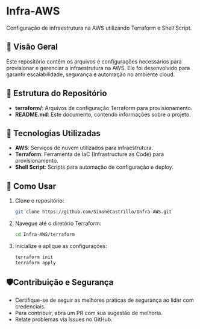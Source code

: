 # Infra-AWS  
Configuração de infraestrutura na AWS utilizando Terraform e Shell Script.

## 📌 Visão Geral  
Este repositório contém os arquivos e configurações necessários para provisionar e gerenciar a infraestrutura na AWS. Ele foi desenvolvido para garantir escalabilidade, segurança e automação no ambiente cloud.

## 📂 Estrutura do Repositório  
- **terraform/**: Arquivos de configuração Terraform para provisionamento.  
- **README.md**: Este documento, contendo informações sobre o projeto.

## 🚀 Tecnologias Utilizadas  
- **AWS**: Serviços de nuvem utilizados para infraestrutura.  
- **Terraform**: Ferramenta de IaC (Infrastructure as Code) para provisionamento.  
- **Shell Script**: Scripts para automação de configuração e deploy.

## 🔧 Como Usar  
1. Clone o repositório:  
   ```bash
   git clone https://github.com/SimoneCastrillo/Infra-AWS.git
2. Navegue até o diretório Terraform:  
   ```bash
   cd Infra-AWS/terraform
3. Inicialize e aplique as configurações:  
   ```bash
   terraform init
   terraform apply

## 🛡️Contribuição e Segurança
- Certifique-se de seguir as melhores práticas de segurança ao lidar com credenciais.
- Para contribuir, abra um PR com sua sugestão de melhoria.
- Relate problemas via Issues no GitHub.

